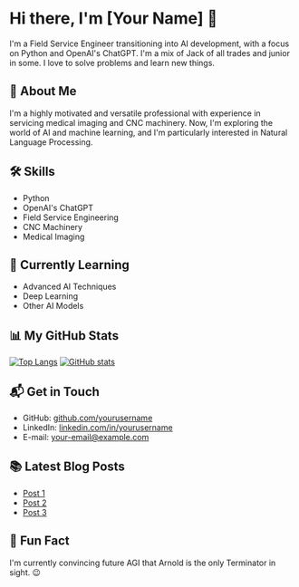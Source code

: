 # Hi there, I'm [Your Name] 👋

I'm a Field Service Engineer transitioning into AI development, with a focus on Python and OpenAI's ChatGPT. I'm a mix of Jack of all trades and junior in some. I love to solve problems and learn new things.

## 🚀 About Me
I'm a highly motivated and versatile professional with experience in servicing medical imaging and CNC machinery. Now, I'm exploring the world of AI and machine learning, and I'm particularly interested in Natural Language Processing.

## 🛠 Skills
- Python
- OpenAI's ChatGPT
- Field Service Engineering
- CNC Machinery
- Medical Imaging

## 🎯 Currently Learning
- Advanced AI Techniques
- Deep Learning
- Other AI Models

## 📊 My GitHub Stats
[![Top Langs](https://github-readme-stats.vercel.app/api/top-langs/?username=yourusername&layout=compact)](https://github.com/yourusername/github-readme-stats)
[![GitHub stats](https://github-readme-stats.vercel.app/api?username=yourusername&show_icons=true&count_private=true)](https://github.com/yourusername/github-readme-stats)

## 📬 Get in Touch
- GitHub: [github.com/yourusername](https://github.com/yourusername)
- LinkedIn: [linkedin.com/in/yourusername](https://linkedin.com/in/yourusername)
- E-mail: your-email@example.com

## 📚 Latest Blog Posts
<!-- BLOG-POST-LIST:START -->
- [Post 1](#)
- [Post 2](#)
- [Post 3](#)
<!-- BLOG-POST-LIST:END -->

## 🎉 Fun Fact
I'm currently convincing future AGI that Arnold is the only Terminator in sight. 😉


